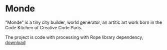 # Monde

"Monde" is a tiny city builder, world generator, an artitic art work born in the Code Kitchen of Creative Code Paris.

The project is code with processing with Rope library dependency, [download](https://github.com/StanLepunK/Rope/blob/master/build_rope/Rope.zip)

